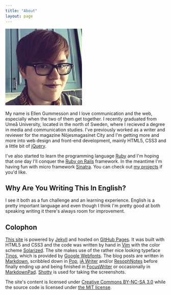 ```yaml
---
title: "About"
layout: page
---
```


<img src="/assets/self/self.jpg" title="Me, myself and I" alt="Me, myself and I" class="self" />

My name is Ellen Gummesson and I love communication and the web, especially when the two of them get together. I recently graduated from Umeå University, located in the north of Sweden, where I recieved a degree in media and communication studies. I've previously worked as a writer and reviewer for the magazine Nöjesmagasinet City and I'm getting more and more into web design and front-end development, mainly HTML5, CSS3 and a little bit of [jQuery](http://jquery.com/ "jQuery"). 

I've also started to learn the programming language [Ruby](http://www.ruby-lang.org/ "Ruby") and I'm hoping that one day I'll conquer the [Ruby on Rails](http://rubyonrails.org/ "Ruby on Rails") framework. In the meantime I'm having fun with micro framework [Sinatra](http://www.sinatrarb.com/ "Sinatra"). You can check out [my projects](/projects) if you'd like.

## Why Are You Writing This In English?

I see it both as a fun challenge and an learning experience. English is a pretty important language and even though I think I'm pretty good at both speaking writing it there's always room for improvement.

## Colophon

[This site](http://ellengummesson.com/ "ellengummesson.com") is powered by [Jekyll](http://www.jekyllrb.com/ "Jekyll") and hosted on [GitHub Pages](http://pages.github.com/ "GitHub Pages"). It was built with HTML5 and CSS3 and the code was written by hand in [Vim](http://www.vim.org/ "Vim") with the color scheme [Solarized](http://ethanschoonover.com/solarized "Solarized"). The site makes use of the rather nice looking typeface [Tinos](http://www.google.com/webfonts/specimen/Tinos "Tinos"), which is provided by [Google Webfonts](http://www.google.com/webfonts "Google Webfonts"). The blog posts are written in [Markdown](http://daringfireball.net/projects/markdown/ "Markdown"), scribbled down in [Pop](http://minimaltools.com/ "Pop"), [iA Writer](http://www.iawriter.com/ "iA Writer") and/or [ResophNotes](http://resoph.com/ResophNotes/Welcome.html "ResophNotes") before finally ending up and being finished in [FocusWriter](http://gottcode.org/focuswriter/ "FocusWriter") or occasionally in [MarkdownPad](http://www.mardownpad.com/ "MarkdownPad"). [Shotty](http://shotty.devs-on.net/en/Overview.aspx "Shotty") is used for taking the screenshots. 

The site's content is licensed under [Creative Commons BY-NC-SA 3.0](http://creativecommons.org/licenses/by-nc-sa/3.0/ "Creative Commons BY-NC-SA 3.0") while the source code is licensed under [the MIT license](http://opensource.org/licenses/MIT "The MIT license").